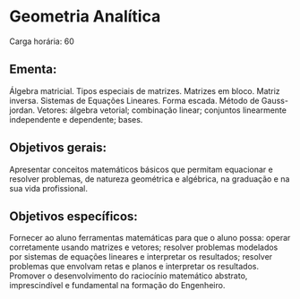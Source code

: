 # Geometria Analítica

Carga horária: 60

## Ementa:

Álgebra matricial. Tipos especiais de matrizes. Matrizes em bloco. Matriz inversa. Sistemas de Equações Lineares. Forma escada. Método de Gauss-jordan. Vetores: álgebra vetorial; combinação linear; conjuntos linearmente independente e dependente; bases.

## Objetivos gerais:

Apresentar conceitos matemáticos básicos que permitam equacionar e resolver problemas, de natureza geométrica e algébrica, na graduação e na sua vida profissional.

## Objetivos específicos:

Fornecer ao aluno ferramentas matemáticas para que o aluno possa: operar corretamente usando matrizes e vetores; resolver problemas modelados por sistemas de equações lineares e interpretar os resultados; resolver problemas que envolvam retas e planos e interpretar os resultados. Promover o desenvolvimento do raciocínio matemático abstrato, imprescindível e fundamental na formação do Engenheiro.